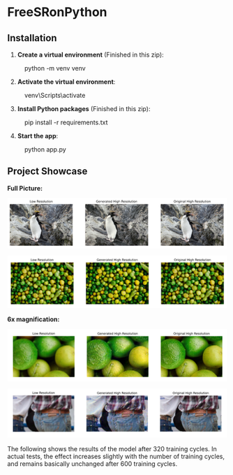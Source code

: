 # FreeSRonPython

## Installation

1. **Create a virtual environment** (Finished in this zip):
   
   &nbsp;&nbsp;&nbsp;&nbsp;python -m venv venv

2. **Activate the virtual environment**:

   &nbsp;&nbsp;&nbsp;&nbsp;venv\Scripts\activate

3. **Install Python packages** (Finished in this zip):

   &nbsp;&nbsp;&nbsp;&nbsp;pip install -r requirements.txt

4. **Start the app**:

   &nbsp;&nbsp;&nbsp;&nbsp;python app.py

## Project Showcase

**Full Picture:**

![Effect display1](static/effect-display/Picture1.png)

![Effect display2](static/effect-display/Picture2.png)

**6x magnification:**

![Effect display3](static/effect-display/Picture3.png)

![Effect display4](static/effect-display/Picture4.png)

The following shows the results of the model after 320 training cycles. In actual tests, the effect increases slightly with the number of training cycles, and remains basically unchanged after 600 training cycles.
